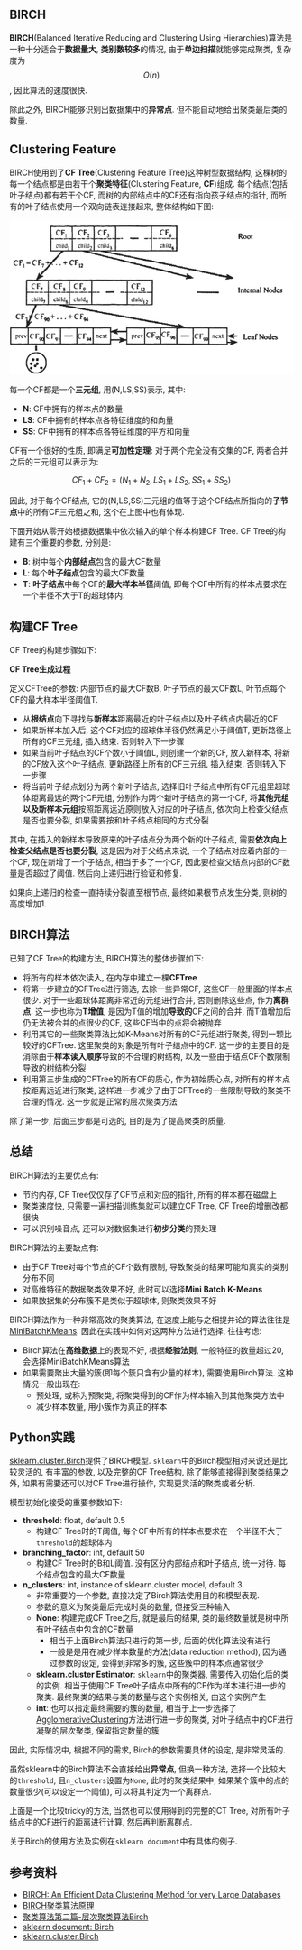 ## BIRCH

**BIRCH**(Balanced Iterative Reducing and Clustering Using Hierarchies)算法是一种十分适合于**数据量大**, **类别数较多**的情况, 由于**单边扫描**就能够完成聚类, 复杂度为$$O(n)$$, 因此算法的速度很快.

除此之外, BIRCH能够识别出数据集中的**异常点**. 但不能自动地给出聚类最后类的数量.

## Clustering Feature

BIRCH使用到了**CF Tree**(Clustering Feature Tree)这种树型数据结构, 这棵树的每一个结点都是由若干个**聚类特征**(Clustering Feature, **CF**)组成. 每个结点(包括叶子结点)都有若干个CF, 而树的内部结点中的CF还有指向孩子结点的指针, 而所有的叶子结点使用一个双向链表连接起来, 整体结构如下图:

![](pics/e117c5b3d038b06c3ab4ebd0748c25f4_hd.png)

每一个CF都是一个**三元组**, 用(N,LS,SS)表示, 其中:

- **N**: CF中拥有的样本点的数量
- **LS**: CF中拥有的样本点各特征维度的和向量
- **SS**: CF中拥有的样本点各特征维度的平方和向量

CF有一个很好的性质, 即满足**可加性定理**: 对于两个完全没有交集的CF, 两者合并之后的三元组可以表示为:

$$CF_1+CF_2=(N_1+N_2,LS_1+LS_2,SS_1+SS_2)$$

因此, 对于每个CF结点, 它的(N,LS,SS)三元组的值等于这个CF结点所指向的**子节点**中的所有CF三元组之和, 这个在上图中也有体现.

下面开始从零开始根据数据集中依次输入的单个样本构建CF Tree. CF Tree的构建有三个重要的参数, 分别是:

- **B**: 树中每个**内部结点**包含的最大CF数量
- **L**: 每个**叶子结点**包含的最大CF数量
- **T**: **叶子结点**中每个CF的**最大样本半径**阈值, 即每个CF中所有的样本点要求在一个半径不大于T的超球体内.

## 构建CF Tree

CF Tree的构建步骤如下:

**CF Tree生成过程**

定义CFTree的参数: 内部节点的最大CF数B, 叶子节点的最大CF数L, 叶节点每个CF的最大样本半径阈值T.

- 从**根结点**向下寻找与**新样本**距离最近的叶子结点以及叶子结点内最近的CF
- 如果新样本加入后, 这个CF对应的超球体半径仍然满足小于阈值T, 更新路径上所有的CF三元组, 插入结束. 否则转入下一步骤
- 如果当前叶子结点的CF个数小于阈值L, 则创建一个新的CF, 放入新样本, 将新的CF放入这个叶子结点, 更新路径上所有的CF三元组, 插入结束. 否则转入下一步骤
- 将当前叶子结点划分为两个新叶子结点, 选择旧叶子结点中所有CF元组里超球体距离最远的两个CF元组, 分别作为两个新叶子结点的第一个CF, 将**其他元组以及新样本元组**按照距离远近原则放入对应的叶子结点, 依次向上检查父结点是否也要分裂, 如果需要按和叶子结点相同的方式分裂

其中, 在插入的新样本导致原来的叶子结点分为两个新的叶子结点, 需要**依次向上检查父结点是否也要分裂**, 这是因为对于父结点来说, 一个子结点对应着内部的一个CF, 现在新增了一个子结点, 相当于多了一个CF, 因此要检查父结点内部的CF数量是否超过了阈值. 然后向上递归进行验证和修复.

如果向上递归的检查一直持续分裂直至根节点, 最终如果根节点发生分类, 则树的高度增加1.

## BIRCH算法

已知了CF Tree的构建方法, BIRCH算法的整体步骤如下:

- 将所有的样本依次读入, 在内存中建立一棵**CFTree**
- 将第一步建立的CFTree进行筛选, 去除一些异常CF, 这些CF一般里面的样本点很少. 对于一些超球体距离非常近的元组进行合并, 否则删除这些点, 作为**离群点**. 这一步也称为**T增值**, 是因为T值的增加**导致的**CF之间的合并, 而T值增加后仍无法被合并的点很少的CF, 这些CF当中的点将会被抛弃
- 利用其它的一些聚类算法比如K-Means对所有的CF元组进行聚类, 得到一颗比较好的CFTree. 这里聚类的对象是所有叶子结点中的CF. 这一步的主要目的是消除由于**样本读入顺序**导致的不合理的树结构, 以及一些由于结点CF个数限制导致的树结构分裂
- 利用第三步生成的CFTree的所有CF的质心, 作为初始质心点, 对所有的样本点按距离远近进行聚类, 这样进一步减少了由于CFTree的一些限制导致的聚类不合理的情况. 这一步就是正常的层次聚类方法

除了第一步, 后面三步都是可选的, 目的是为了提高聚类的质量.

## 总结

BIRCH算法的主要优点有:

- 节约内存, CF Tree仅仅存了CF节点和对应的指针, 所有的样本都在磁盘上
- 聚类速度快, 只需要一遍扫描训练集就可以建立CF Tree, CF Tree的增删改都很快
- 可以识别噪音点, 还可以对数据集进行**初步分类**的预处理

BIRCH算法的主要缺点有:

- 由于CF Tree对每个节点的CF个数有限制, 导致聚类的结果可能和真实的类别分布不同
- 对高维特征的数据聚类效果不好, 此时可以选择**Mini Batch K-Means**
- 如果数据集的分布簇不是类似于超球体, 则聚类效果不好

BIRCH算法作为一种非常高效的聚类算法, 在速度上能与之相提并论的算法往往是[MiniBatchKMeans](https://scikit-learn.org/stable/modules/generated/sklearn.cluster.MiniBatchKMeans.html#sklearn.cluster.MiniBatchKMeans). 因此在实践中如何对这两种方法进行选择, 往往考虑:

- Birch算法在**高维数据**上的表现不好, 根据**经验法则**, 一般特征的数量超过20, 会选择MiniBatchKMeans算法
- 如果需要聚出大量的簇(即每个簇只含有少量的样本), 需要使用Birch算法. 这种情况一般出现在:
  - 预处理, 或称为预聚类, 将聚类得到的CF作为样本输入到其他聚类方法中
  - 减少样本数量, 用小簇作为真正的样本

## Python实践

[sklearn.cluster.Birch](https://scikit-learn.org/stable/modules/generated/sklearn.cluster.Birch.html#sklearn.cluster.Birch)提供了BIRCH模型. `sklearn`中的Birch模型相对来说还是比较灵活的, 有丰富的参数, 以及完整的CF Tree结构, 除了能够直接得到聚类结果之外, 如果有需要还可以对CF Tree进行操作, 实现更灵活的聚类或者分析.

模型初始化接受的重要参数如下:

- **threshold**: float, default 0.5
  - 构建CF Tree时的T阈值, 每个CF中所有的样本点要求在一个半径不大于`threshold`的超球体内
- **branching_factor**: int, default 50
  - 构建CF Tree时的B和L阈值. 没有区分内部结点和叶子结点, 统一对待. 每个结点包含的最大CF数量
- **n_clusters**: int, instance of sklearn.cluster model, default 3
  - 非常重要的一个参数, 直接决定了Birch算法使用目的和模型表现.
  - 参数的意义为聚类最后完成时类的数量, 但接受三种输入
  - **None**: 构建完成CF Tree之后, 就是最后的结果, 类的最终数量就是树中所有叶子结点中包含的CF数量
    - 相当于上面Birch算法只进行的第一步, 后面的优化算法没有进行
    - 一般是是用在减少样本数量的方法(data reduction method), 因为通过参数的设定, 会得到非常多的簇, 这些簇中的样本点通常很少
  - **sklearn.cluster Estimator**: `sklearn`中的聚类器, 需要传入初始化后的类的实例. 相当于使用CF Tree叶子结点中所有的CF作为样本进行进一步的聚类. 最终聚类的结果与类的数量与这个实例相关, 由这个实例产生
  - **int**: 也可以指定最终需要的簇的数量, 相当于上一步选择了[AgglomerativeClustering](https://scikit-learn.org/stable/modules/generated/sklearn.cluster.AgglomerativeClustering.html#sklearn.cluster.AgglomerativeClustering)方法进行进一步的聚类, 对叶子结点中的CF进行凝聚的层次聚类, 保留指定数量的簇

因此, 实际情况中, 根据不同的需求, Birch的参数需要具体的设定, 是非常灵活的.

虽然sklearn中的Birch算法不会直接给出**异常点**, 但换一种方法, 选择一个比较大的`threshold`, 且`n_clusters`设置为`None`, 此时的聚类结果中, 如果某个簇中的点的数量很少(可以设定一个阈值), 可以将其判定为一个离群点.

上面是一个比较tricky的方法, 当然也可以使用得到的完整的CT Tree, 对所有叶子结点中的CF进行的距离进行计算, 然后再判断离群点.

关于Birch的使用方法及实例在`sklearn document`中有具体的例子.

## 参考资料

- [BIRCH: An Efficient Data Clustering Method for very Large Databases](http://www.cs.sfu.ca/CourseCentral/459/han/papers/zhang96.pdf)
- [BIRCH聚类算法原理](https://www.cnblogs.com/pinard/p/6179132.html)
- [聚类算法第二篇-层次聚类算法Birch](https://zhuanlan.zhihu.com/p/22458092)
- [sklearn document: Birch](https://scikit-learn.org/stable/modules/clustering.html#birch)
- [sklearn.cluster.Birch](https://scikit-learn.org/stable/modules/generated/sklearn.cluster.Birch.html#sklearn.cluster.Birch)
